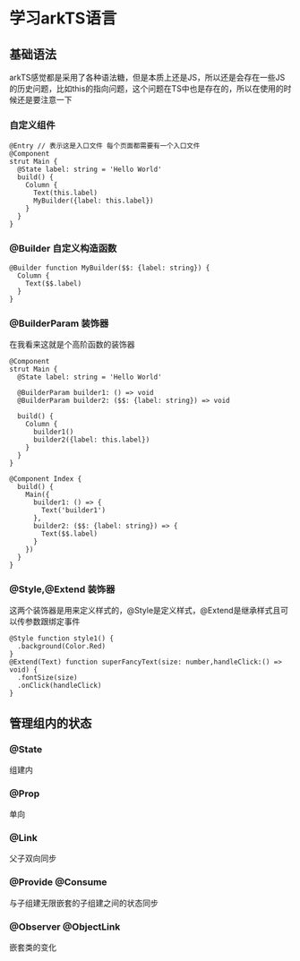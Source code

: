 # 学习arkTS语言

## 基础语法
arkTS感觉都是采用了各种语法糖，但是本质上还是JS，所以还是会存在一些JS的历史问题，比如this的指向问题，这个问题在TS中也是存在的，所以在使用的时候还是要注意一下
### 自定义组件
```
@Entry // 表示这是入口文件 每个页面都需要有一个入口文件
@Component
strut Main {
  @State label: string = 'Hello World'
  build() {
    Column {
      Text(this.label)
      MyBuilder({label: this.label})
    }
  }
}
```

### @Builder 自定义构造函数
```
@Builder function MyBuilder($$: {label: string}) {
  Column {
    Text($$.label)
  }
}

```

### @BuilderParam 装饰器
在我看来这就是个高阶函数的装饰器
```
@Component
strut Main {
  @State label: string = 'Hello World'

  @BuilderParam builder1: () => void
  @BuilderParam builder2: ($$: {label: string}) => void

  build() {
    Column {
      builder1()
      builder2({label: this.label})
    }
  }
}

@Component Index {
  build() {
    Main({
      builder1: () => {
        Text('builder1')
      },
      builder2: ($$: {label: string}) => {
        Text($$.label)
      }
    })
  }
}
```
### @Style,@Extend 装饰器
这两个装饰器是用来定义样式的，@Style是定义样式，@Extend是继承样式且可以传参数跟绑定事件
```
@Style function style1() {
  .background(Color.Red)
}
@Extend(Text) function superFancyText(size: number,handleClick:() => void) {
  .fontSize(size)
  .onClick(handleClick)
}
```

## 管理组内的状态
### @State
组建内
### @Prop
单向
### @Link
父子双向同步
### @Provide @Consume
与子组建无限嵌套的子组建之间的状态同步
### @Observer @ObjectLink
嵌套类的变化